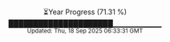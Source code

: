 <p align="center">
⏳Year Progress (71.31 %) <br>
█████████████████████▁▁▁▁▁▁▁▁▁ <br>
<sub>Updated: Thu, 18 Sep 2025 06:33:31 GMT</sub>
</p>

